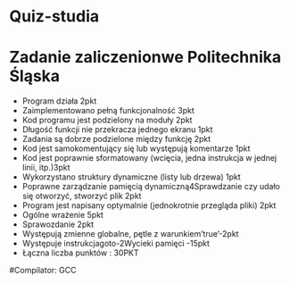 # Quiz-studia
# Zadanie zaliczenionwe Politechnika Śląska
- Program działa 2pkt
- Zaimplementowano pełną funkcjonalność 3pkt
- Kod programu jest podzielony na moduły 2pkt
- Długość funkcji nie przekracza jednego ekranu 1pkt
- Zadania są dobrze podzielone między funkcję 2pkt
- Kod jest samokomentujący się lub występują komentarze 1pkt
- Kod jest poprawnie sformatowany (wcięcia, jedna instrukcja w jednej linii, itp.)3pkt 
- Wykorzystano struktury dynamiczne (listy lub drzewa) 1pkt 
- Poprawne zarządzanie pamięcią dynamiczną4Sprawdzanie czy udało się otworzyć, stworzyć plik 2pkt 
- Program jest napisany optymalnie (jednokrotnie przegląda pliki) 2pkt 
- Ogólne wrażenie 5pkt
- Sprawozdanie 2pkt 
- Występują zmienne globalne, pętle z warunkiem’true’-2pkt 
- Występuje instrukcjagoto-2Wycieki pamięci -15pkt
- Łączna liczba punktów : 30PKT

#Compilator: GCC